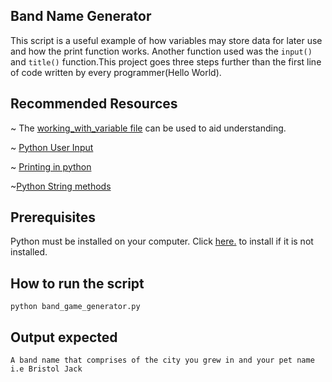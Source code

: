 ## Band Name Generator

This script is a useful example of how variables may store data for later use and how the print function works.
Another function used was the `input()` and `title()` function.This project goes three steps further than the first line of code written by every programmer(Hello World).

## Recommended Resources

~ The [working_with_variable file](https://github.com/ima-eky/100-days-of-code-course/day-1) can be used to aid understanding.

~ [Python User Input](https://www.w3schools.com/python/python_user_input.asp)

~ [Printing in python](https://www.w3schools.com/python/default.asp)

~[Python String methods](https://www.w3schools.com/python/ref_string_title.asp)

## Prerequisites

Python must be installed on your computer. Click [here.](https://www.python.org/downloads/) to install if it is not installed.

## How to run the script

`python band_game_generator.py`

## Output expected

`A band name that comprises of the city you grew in and your pet name i.e Bristol Jack`
